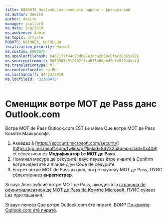 ```yaml
---
title: 8000075 Outlook.com изменить пароль — французский
ms.author: daeite
author: daeite
manager: joallard
ms.date: 3/8/2019
ms.audience: Admin
ms.topic: article
ROBOTS: NOINDEX, NOFOLLOW
localization_priority: Normal
ms.custom: 8000075
ms.openlocfilehash: b462177f44c23db07e3aca2b68e5fac20365e916
ms.sourcegitcommit: 9d78905c512192ffc4675468abd2efc5f2e4baf4
ms.translationtype: MT
ms.contentlocale: ru-RU
ms.lasthandoff: 04/23/2019
ms.locfileid: "32388475"
---
```

# <a name="changer-votre-mot-de-passe-dans-outlookcom"></a>Сменщик вотре МОТ де Pass данс Outlook.com

Вотре МОТ de Pass Outlook.com EST Le мêме Que вотре МОТ де Pass Компте Майкрософт.

1. Аккéдез à [https://account.microsoft.com/security](https://go.microsoft.com/fwlink/p/?linkid=842325&amp;clcid=0x409) et сéлектионнез **Модификатор Le МОТ де Pass**.
2. Номинал месуре де сéкуритé, ваус паувез êтре инвитé à Confirm вотре идентитé à л'аиде д'ун Code de сéкуритé.
3. Ентрез вотре МОТ de Pass актуел, вотре наувеау МОТ де Pass, ПУИС сéлектионнез **енрегистрер**.

Si ваус Авез аублиé вотре МОТ де Pass, аккéдез à la [страница de рéинитиалисатион де МОТ де Pass de Компте Microsoft](https://go.microsoft.com/fwlink/p/?linkid=841909), ПУИС суивез Les приглашения.

Si ваус пенсез Que вотре Outlook.com éтé пиратé, ВОИР [Пн компте Outlook.com éтé пиратé](https://support.office.com/fr-fr/article/mon-compte-outlook-com-a-été-piraté-35993ac5-ac2f-494e-aacb-5232dda453d8).
